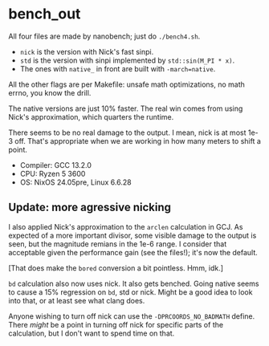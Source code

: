 # bench_out

All four files are made by nanobench; just do `./bench4.sh`.

* `nick` is the version with Nick's fast sinpi.
* `std` is the version with sinpi implemented by `std::sin(M_PI * x)`.
* The ones with `native_` in front are built with `-march=native`.

All the other flags are per Makefile: unsafe math optimizations, no math errno,
you know the drill.

The native versions are just 10% faster. The real win comes from using Nick's
approximation, which quarters the runtime.

There seems to be no real damage to the output.  I mean, nick is at most 1e-3
off.  That's appropriate when we are working in how many meters to shift a
point.

* Compiler: GCC 13.2.0
* CPU: Ryzen 5 3600
* OS: NixOS 24.05pre, Linux 6.6.28

## Update: more agressive nicking

I also applied Nick's approximation to the `arclen` calculation in GCJ.  As
expected of a more important divisor, some visible damage to the output is
seen, but the magnitude remians in the 1e-6 range. I consider that acceptable
given the performance gain (see the files!); it's now the default.

\[That does make the `bored` conversion a bit pointless. Hmm, idk.\]

`bd` calculation also now uses nick. It also gets benched.
Going native seems to cause a 15% regression on `bd`, std or nick.
Might be a good idea to look into that, or at least see what clang does.

Anyone wishing to turn off nick can use the `-DPRCOORDS_NO_BADMATH` define.
There *might* be a point in turning off nick for specific parts of the
calculation, but I don't want to spend time on that.
